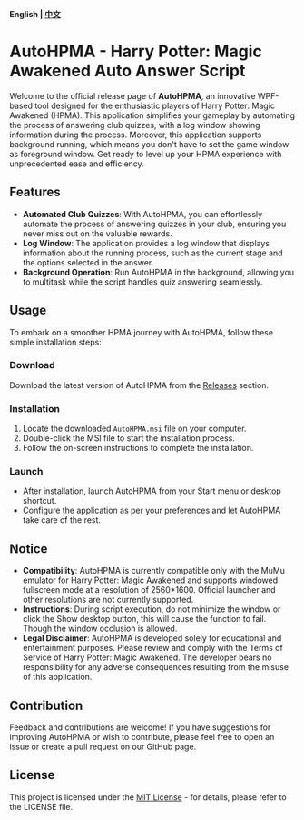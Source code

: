 **English | [中文](README_ZH.md)**

# AutoHPMA - Harry Potter: Magic Awakened Auto Answer Script

Welcome to the official release page of **AutoHPMA**, an innovative WPF-based tool designed for the enthusiastic players of Harry Potter: Magic Awakened (HPMA). This application simplifies your gameplay by automating the process of answering club quizzes, with a log window showing information during the process. Moreover, this application supports background running, which means you don't have to set the game window as foreground window. Get ready to level up your HPMA experience with unprecedented ease and efficiency.

## Features

- **Automated Club Quizzes**: With AutoHPMA, you can effortlessly automate the process of answering quizzes in your club, ensuring you never miss out on the valuable rewards.
- **Log Window**: The application provides a log window that displays information about the running process, such as the current stage and the options selected in the answer. 
- **Background Operation**: Run AutoHPMA in the background, allowing you to multitask while the script handles quiz answering seamlessly.

## Usage

To embark on a smoother HPMA journey with AutoHPMA, follow these simple installation steps:

### Download

Download the latest version of AutoHPMA from the [Releases](https://github.com/YourGitHubUsername/AutoHPMA/releases) section.

### Installation

1. Locate the downloaded `AutoHPMA.msi` file on your computer.
2. Double-click the MSI file to start the installation process.
3. Follow the on-screen instructions to complete the installation.

### Launch

- After installation, launch AutoHPMA from your Start menu or desktop shortcut.
- Configure the application as per your preferences and let AutoHPMA take care of the rest.

## Notice

- **Compatibility**: AutoHPMA is currently compatible only with the MuMu emulator for Harry Potter: Magic Awakened and supports windowed fullscreen mode at a resolution of 2560*1600. Official launcher and other resolutions are not currently supported.
- **Instructions**: During script execution, do not minimize the window or click the Show desktop button, this will cause the function to fail. Though the window occlusion is allowed.
- **Legal Disclaimer**: AutoHPMA is developed solely for educational and entertainment purposes. Please review and comply with the Terms of Service of Harry Potter: Magic Awakened. The developer bears no responsibility for any adverse consequences resulting from the misuse of this application.

## Contribution

Feedback and contributions are welcome! If you have suggestions for improving AutoHPMA or wish to contribute, please feel free to open an issue or create a pull request on our GitHub page.

## License

This project is licensed under the [MIT License](https://github.com/YourGitHubUsername/AutoHPMA/blob/main/LICENSE) - for details, please refer to the LICENSE file.
